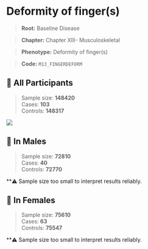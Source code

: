 # Deformity of finger(s)

> **Root:** Baseline Disease  

> **Chapter:** Chapter XIII- Musculoskeletal  

> **Phenotype:** Deformity of finger(s)  

> **Code:** `M13_FINGERDEFORM`

## 🧪 All Participants  
> Sample size: **148420**  
> Cases: **103**  
> Controls: **148317**
<img src="/Disease/Figures/ALL/Incidence/M13_FINGERDEFORM.png"/>
<CsvTable src="/Disease_Data/ALL/Incidence/COX_M13_FINGERDEFORM.csv" label="🔍 View full results" />

## 👨 In Males  
> Sample size: **72810**  
> Cases: **40**  
> Controls: **72770**

**⚠️ Sample size too small to interpret results reliably.


## 👩 In Females  
> Sample size: **75610**  
> Cases: **63**  
> Controls: **75547**

**⚠️ Sample size too small to interpret results reliably.

